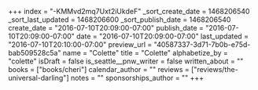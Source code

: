 +++
index = "-KMMvd2mq7Uxt2iUkdeF"
_sort_create_date = 1468206540
_sort_last_updated = 1468206600
_sort_publish_date = 1468206540
create_date = "2016-07-10T20:09:00-07:00"
publish_date = "2016-07-10T20:09:00-07:00"
date = "2016-07-10T20:09:00-07:00"
last_updated = "2016-07-10T20:10:00-07:00"
preview_url = "40587337-3d71-7b0b-e75d-bab509528c5a"
name = "Colette"
title = "Colette"
alphabetize_by = "colette"
isDraft = false
is_seattle__pnw_writer = false
written_about = ""
books = ["books/cheri"]
calendar_author = ""
reviews = ["reviews/the-universal-darling"]
notes = ""
sponsorships_author = ""
+++
